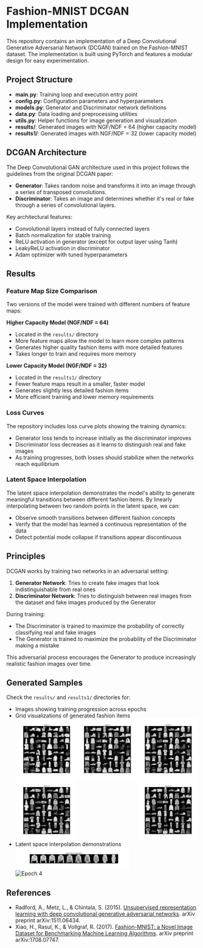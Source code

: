 # Fashion-MNIST DCGAN Implementation

This repository contains an implementation of a Deep Convolutional Generative Adversarial Network (DCGAN) trained on the Fashion-MNIST dataset. The implementation is built using PyTorch and features a modular design for easy experimentation.

## Project Structure

- **main.py**: Training loop and execution entry point
- **config.py**: Configuration parameters and hyperparameters
- **models.py**: Generator and Discriminator network definitions
- **data.py**: Data loading and preprocessing utilities
- **utils.py**: Helper functions for image generation and visualization
- **results/**: Generated images with NGF/NDF = 64 (higher capacity model)
- **results1/**: Generated images with NGF/NDF = 32 (lower capacity model)

## DCGAN Architecture

The Deep Convolutional GAN architecture used in this project follows the guidelines from the original DCGAN paper:

- **Generator**: Takes random noise and transforms it into an image through a series of transposed convolutions.
- **Discriminator**: Takes an image and determines whether it's real or fake through a series of convolutional layers.

Key architectural features:
- Convolutional layers instead of fully connected layers
- Batch normalization for stable training
- ReLU activation in generator (except for output layer using Tanh)
- LeakyReLU activation in discriminator
- Adam optimizer with tuned hyperparameters

## Results

### Feature Map Size Comparison

Two versions of the model were trained with different numbers of feature maps:

**Higher Capacity Model (NGF/NDF = 64)**
- Located in the `results/` directory
- More feature maps allow the model to learn more complex patterns
- Generates higher quality fashion items with more detailed features
- Takes longer to train and requires more memory

**Lower Capacity Model (NGF/NDF = 32)**
- Located in the `results1/` directory
- Fewer feature maps result in a smaller, faster model
- Generates slightly less detailed fashion items
- More efficient training and lower memory requirements

### Loss Curves

The repository includes loss curve plots showing the training dynamics:
- Generator loss tends to increase initially as the discriminator improves
- Discriminator loss decreases as it learns to distinguish real and fake images
- As training progresses, both losses should stabilize when the networks reach equilibrium

### Latent Space Interpolation

The latent space interpolation demonstrates the model's ability to generate meaningful transitions between different fashion items. By linearly interpolating between two random points in the latent space, we can:
- Observe smooth transitions between different fashion concepts
- Verify that the model has learned a continuous representation of the data
- Detect potential mode collapse if transitions appear discontinuous

## Principles

DCGAN works by training two networks in an adversarial setting:

1. **Generator Network**: Tries to create fake images that look indistinguishable from real ones
2. **Discriminator Network**: Tries to distinguish between real images from the dataset and fake images produced by the Generator

During training:
- The Discriminator is trained to maximize the probability of correctly classifying real and fake images
- The Generator is trained to maximize the probability of the Discriminator making a mistake

This adversarial process encourages the Generator to produce increasingly realistic fashion images over time.

## Generated Samples

Check the `results/` and `results1/` directories for:
- Images showing training progression across epochs
- Grid visualizations of generated fashion items
    <div style="display: flex; justify-content: space-between; align-items: center; flex-wrap: wrap;">
    <img src="results/epoch_0.png" width="160px" alt="Epoch 0" />
    <img src="results/epoch_4.png" width="160px" alt="Epoch 4" />
    <img src="results/epoch_9.png" width="160px" alt="Epoch 9" />
    <img src="results/epoch_14.png" width="160px" alt="Epoch 14" />
    <img src="results/epoch_19.png" width="160px" alt="Epoch 19" />
  </div>
- Latent space interpolation demonstrations
   <div style="display: flex; justify-content: space-between; align-items: center; flex-wrap: wrap;">
    <img src="results/latent_interpolation.png" width="300px" alt="Epoch 0" />
    <img src="results_1/latent_interpolation.png" width="300px" alt="Epoch 4" />
  </div>  

## References

- Radford, A., Metz, L., & Chintala, S. (2015). [Unsupervised representation learning with deep convolutional generative adversarial networks](https://arxiv.org/abs/1511.06434). arXiv preprint arXiv:1511.06434.
- Xiao, H., Rasul, K., & Vollgraf, R. (2017). [Fashion-MNIST: a Novel Image Dataset for Benchmarking Machine Learning Algorithms](https://arxiv.org/abs/1708.07747). arXiv preprint arXiv:1708.07747.
